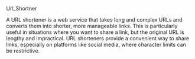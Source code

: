Url_Shortner


A URL shortener is a web service that takes long and complex URLs and converts them into shorter, more manageable links. This is particularly useful in situations where you want to share a link, but the original URL is lengthy and impractical. URL shorteners provide a convenient way to share links, especially on platforms like social media, where character limits can be restrictive.
